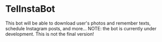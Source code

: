 # TelInstaBot
This bot will be able to download user's photos and remember texts, schedule Instagram posts, and more...  NOTE: the bot is currently under development. This is not the final version!
